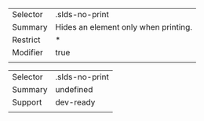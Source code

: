 
|  |  |
|-------|-------|
| Selector | .slds-no-print  |
| Summary | Hides an element only when printing. |
| Restrict | * |
| Modifier | true |
|  |  |


|  |  |
|-------|-------|
| Selector | .slds-no-print  |
| Summary | undefined |
| Support | dev-ready |
|  |  |


